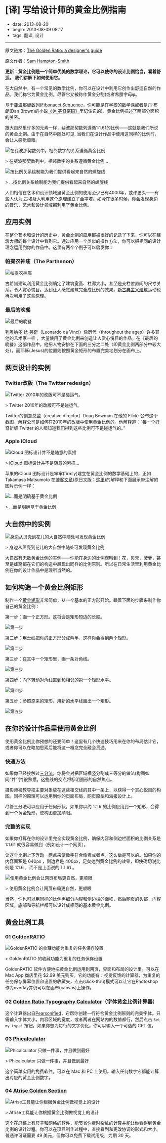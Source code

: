 # [译] 写给设计师的黄金比例指南

- date: 2013-08-20
- begin: 2013-08-09 08:17
- tags: 翻译, 设计

----------------------

原文链接：[The Golden Ratio: a designer's guide](http://www.creativebloq.com/design/designers-guide-golden-ratio-12121546)

原文作者：[Sam Hampton-Smith](http://twitter.com/samh)

**更新：黄金比例是一个简单优美的数学理论，它可以使你的设计比例恰当，看着舒适。 我们讲解下如何使用它。**

在大自然中，有一个常见的数学比例，你可以在设计中利用它创作出舒适自然的作品。我们称它为黄金比例，尽管它又被称作黄金分割(或者希腊字母φ。


基于[斐波那契数列](http://zh.wikipedia.org/wiki/%E6%96%90%E6%B3%A2%E9%82%A3%E5%A5%91%E6%95%B0%E5%88%97)([Fibonacci Sequence](http://en.wikipedia.org/wiki/Fibonacci_number)，你可能是在学校的数学课或者是丹·布朗(Dan Brown)的小说[《达·芬奇密码》](http://zh.wikipedia.org/wiki/%E9%81%94%E6%96%87%E8%A5%BF%E5%AF%86%E7%A2%BC)里记住它的)，黄金比例描述了两部分面积的关系。

跟大自然里许多的元素一样，斐波那契数列遵循1:1.61的比例——这就是我们所说的黄金比例。由于在自然中随处可见, 当我们在设计作品中使用这同样的比例时，会让人感觉顺眼。

![在斐波那契数列中，相邻数字的关系遵循黄金比例](/media/2013-08-20-the-golden-ratio-cn/fibonaccigoldenrectangle.jpg)

\> 在斐波那契数列中，相邻数字的关系遵循黄金比例...

![按比例关系绘制能为我们提供看起来自然的螺旋线](/media/2013-08-20-the-golden-ratio-cn/fibonaccispiral.jpg)

\> ...按比例关系绘制能为我们提供看起来自然的螺旋线


人们相信在艺术和设计领域里黄金比例的使用至少已有4000年，或许更久——有些人认为,古埃及人利用这个原理建立了金字塔。如今在很多时候，你会发现身边的音乐，艺术和设计领域都利用了黄金比例。

## 应用实例

在整个艺术和设计的历史中，黄金比例的应用都被很好的记录了下来，你可以在建筑大师的每个设计中看到它。通过应用一个类似的操作方法，你可以把相同的设计理念运用到你的作品中。这里有两个个例子可以启发你：

### 帕提农神庙（The Parthenon）

![帕提农神庙](/media/2013-08-20-the-golden-ratio-cn/panthenon.jpg)

古希腊建筑利用黄金比例确定了建筑宽高、柱廊大小，甚至是支柱位置间的尺寸关系，令人赏心悦目。达到让人感觉建筑完全成比例的效果。[新古典主义建筑](http://zh.wikipedia.org/wiki/%E6%96%B0%E5%8F%A4%E5%85%B8%E4%B8%BB%E4%B9%89%E5%BB%BA%E7%AD%91)运动也再次利用了这些原理。

### 最后的晚餐 

![最后的晚餐](/media/2013-08-20-the-golden-ratio-cn/lastsupper.jpg)

[列奥纳多·达·芬奇](http://zh.wikipedia.org/wiki/%E5%88%97%E5%A5%A5%E7%BA%B3%E5%A4%9A%C2%B7%E8%BE%BE%C2%B7%E8%8A%AC%E5%A5%87)（Leonardo da Vinci）像历代（throughout the ages）许多其他的艺术家一样
，大量使用了黄金比例来创造让人赏心悦目的作品。在《最后的晚餐》这部作品中，他把人物安排在下面的三分之二处（即黄金比例两部分中较大处），而耶稣(Jesus)的位置则按照黄金矩形的布置完美地划分在画布上。


## 网页设计的实例

### Twitter改版（The Twitter redesign）

![Twitter 2010年的改版可不是碰运气。](/media/2013-08-20-the-golden-ratio-cn/goldentwitter.jpg)

\> Twitter 2010年的改版可不是碰运气。

Twitter的创意总监（creative director）Doug Bowman 在他的 Flickr 公布这个截图，解释公司是如何在2010年的改版中使用黄金比例的。他解释道：“每一个好奇新版 Twitter 的人都知道我们得到这些比例可不是碰运气的。”

### Apple iCloud

![iCloud 图标设计并不是随意的素描](/media/2013-08-20-the-golden-ratio-cn/icloud01.jpg)

\> iCloud 图标设计并不是随意的素描...

苹果的iCloud 图标设计是牢牢(firmly)建立在黄金比例的数学基础上的，正如Takamasa Matsumoto 在[博客文章](http://stam-design-stam.blogspot.co.uk/2011/06/law-of-beauty-hidden-behind-icloud-icon.html)(原日文版：[这里](http://stam-design-stam.blogspot.co.uk/2011/06/icloud.html))的解释和下面展示带注解的图片示例一样：

![...而是明确基于黄金比例](/media/2013-08-20-the-golden-ratio-cn/icloud2.jpg)

\> ...而是明确基于黄金比例

## 大自然中的实例

![身边从贝壳到花儿的大自然中随处可发现黄金比例](/media/2013-08-20-the-golden-ratio-cn/goldenratioinnature.jpg)

\> 身边从贝壳到花儿的大自然中随处可发现黄金比例

大自然有无数黄金比例的实例——你能在身边的比例观察到！花，贝壳，菠萝，甚至是蜂窝都在它们的构造中展现出同样的比例原则。所以在日常生活里利用黄金比例在你的设计作品中是理所当然的。

## 如何构造一个黄金比例矩形

制作一个[黄金矩形](http://zh.wikipedia.org/wiki/%E9%BB%84%E9%87%91%E7%9F%A9%E5%BD%A2)非常简单，从一个基本的正方形开始。跟着下面的步骤来制作你自己的黄金比例：

第一步：画一个正方形。这将会是矩形短边的长度。

![第一步](/media/2013-08-20-the-golden-ratio-cn/step01.jpg)

第二步：用垂线把你的正方形分成两半，这样你会得到两个矩形。

![第二步](/media/2013-08-20-the-golden-ratio-cn/step02.jpg)

第三步：在其中一个矩形里，画一条对角线。

![第三步](/media/2013-08-20-the-golden-ratio-cn/step03.jpg)

第四步：向下转动对角线直到和相邻的第一个矩形水平。

![第四步](/media/2013-08-20-the-golden-ratio-cn/step04.jpg)

第五步：参照原来的矩形，用新的水平线画出一个矩形。

![第五步](/media/2013-08-20-the-golden-ratio-cn/step05.jpg)

## 在你的设计作品里使用黄金比例

使用黄金比例比你预想的还要简单！这里有几个快速技巧用来在你的布局估计它，或者你可以在略加思索后能将这一概念完全融会贯通。


### 快速方法

如果你已经接触过[三分法](http://zh.wikipedia.org/wiki/%E4%B8%89%E5%88%86%E6%B3%95_(%E6%A7%8B%E5%9C%96))，你将会对把区域横竖分割成三等分的做法(构图如同“井”字)很熟悉。这些线的交点将标明图形的自然焦点。

摄影师被教导把主要对象放在这些相交线的其中一条上，以获得一个赏心悦目的构图。同样的原理可以运用到你的页面布局，网页原型和海报设计上。

尽管三分法可以应用于任何形状，如果你以约 1:1.6 的比例应用到一个矩形，会得到一个黄金矩形，使构图更加顺眼。

### 完整的实现 

如果你打算在你的设计里完全实现黄金比例，确保内容和侧边栏面积的比例关系是 1:1.61 就很容易做到（例如设计一个网页）。

让这个比例上下浮动一两点来使数字符合像素或者点，这么做是可以的。如果你的内容面积是 640px ，侧边栏是 400px，足矣达到黄金比例的效果，即使确切说比例是 1:1.6 ，而不是上面说的 1:1.61 。

![使用黄金比例会让网页布局更自然，更顺眼](/media/2013-08-20-the-golden-ratio-cn/useratiowebdesign.jpg)

\> 使用黄金比例会让网页布局更自然，更顺眼

当然，你也可以用同样的比例再细分内容和侧边栏的面积，然后网页的头部，内容区域，底部和导航栏都可以设计成相同的基本黄金比例。

## 黄金比例工具

### 01 [GoldenRATIO](https://itunes.apple.com/us/app/goldenratio-tool-for-every/id485258055?mt=12)

![GoldenRATIO 的收藏功能为重复的任务保存设置](/media/2013-08-20-the-golden-ratio-cn/goldenapp.jpg)

\> GoldenRATIO 的收藏功能为重复的任务保存设置

GoldenRATIO 软件方便地把黄金比例运用到网页，界面和布局的设计里。可以在Mac App 商店里花 $2.99 美元购买，它的功能有：视觉反馈的计算器，为重复的任务保存屏幕位置和设置的收藏夹，点击(click-thru)模式可以让它在Photoshop  作为overlay并仍可以在画布(canvas)上操作。

### 02 [Golden Ratio Typography Calculator](http://www.pearsonified.com/typography/)（字体黄金比例计算器）

这个计算器出自[Pearsonified](http://www.pearsonified.com/)，它帮你创建一行符合黄金比例原则的完美字体。只需输入字体大小，内容区域的宽度，或者两者在网站内的数值都行，然后点击 `Set my type!` 按钮。如果你想为每行的文字优化，你可以输入一个可选的 CPL 值。

### 03 [Phicalculator](http://www.thismanslife.co.uk/projects/phiculator/) 

![Phicalculator 只做一件事，并且做到最好](/media/2013-08-20-the-golden-ratio-cn/phi.jpg)

\> Phicalculator 只做一件事，并且做到最好

这个简单实用的免费软件，可以在 Mac 和 PC 上使用。输入任何数字它都能计算出对应的黄金比例数字。

### 04 [Atrise Golden Section](http://atrise.com/golden-section/)

![Atrise工具能让你根据黄金比例做视觉上的设计](/media/2013-08-20-the-golden-ratio-cn/atrise.jpg)

\> Atrise工具能让你根据黄金比例做视觉上的设计

这个在屏幕上有尺子和网格的软件，能节省你费时杂乱的计算并能让你看得到黄金比例的设计过程。你可以在项目制作过程中，直接看到和更改协调的形式和大小。普通许可证需要 49 美元，但你可以免费下载试用版，为期 30 天。



